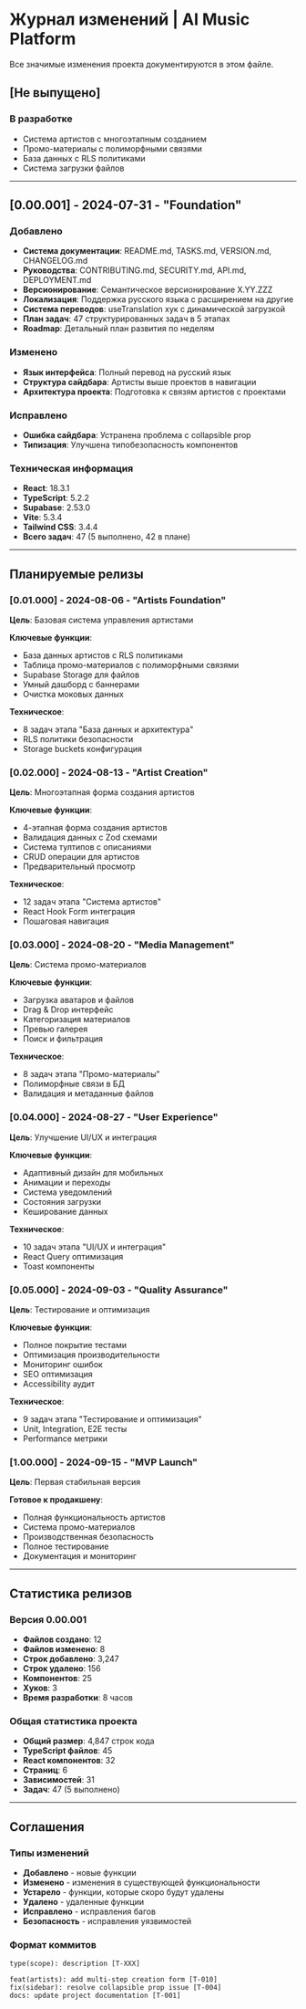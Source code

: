 # Журнал изменений | AI Music Platform

Все значимые изменения проекта документируются в этом файле.

## [Не выпущено]

### В разработке
- Система артистов с многоэтапным созданием
- Промо-материалы с полиморфными связями
- База данных с RLS политиками
- Система загрузки файлов

---

## [0.00.001] - 2024-07-31 - "Foundation"

### Добавлено
- **Система документации**: README.md, TASKS.md, VERSION.md, CHANGELOG.md
- **Руководства**: CONTRIBUTING.md, SECURITY.md, API.md, DEPLOYMENT.md
- **Версионирование**: Семантическое версионирование X.YY.ZZZ
- **Локализация**: Поддержка русского языка с расширением на другие
- **Система переводов**: useTranslation хук с динамической загрузкой
- **План задач**: 47 структурированных задач в 5 этапах
- **Roadmap**: Детальный план развития по неделям

### Изменено  
- **Язык интерфейса**: Полный перевод на русский язык
- **Структура сайдбара**: Артисты выше проектов в навигации
- **Архитектура проекта**: Подготовка к связям артистов с проектами

### Исправлено
- **Ошибка сайдбара**: Устранена проблема с collapsible prop
- **Типизация**: Улучшена типобезопасность компонентов

### Техническая информация
- **React**: 18.3.1
- **TypeScript**: 5.2.2  
- **Supabase**: 2.53.0
- **Vite**: 5.3.4
- **Tailwind CSS**: 3.4.4
- **Всего задач**: 47 (5 выполнено, 42 в плане)

---

## Планируемые релизы

### [0.01.000] - 2024-08-06 - "Artists Foundation"
**Цель**: Базовая система управления артистами

**Ключевые функции**:
- База данных артистов с RLS политиками
- Таблица промо-материалов с полиморфными связями
- Supabase Storage для файлов
- Умный дашборд с баннерами
- Очистка моковых данных

**Техническое**:
- 8 задач этапа "База данных и архитектура"
- RLS политики безопасности
- Storage buckets конфигурация

### [0.02.000] - 2024-08-13 - "Artist Creation"
**Цель**: Многоэтапная форма создания артистов

**Ключевые функции**:
- 4-этапная форма создания артистов
- Валидация данных с Zod схемами
- Система тултипов с описаниями
- CRUD операции для артистов
- Предварительный просмотр

**Техническое**:
- 12 задач этапа "Система артистов"
- React Hook Form интеграция
- Пошаговая навигация

### [0.03.000] - 2024-08-20 - "Media Management"
**Цель**: Система промо-материалов

**Ключевые функции**:
- Загрузка аватаров и файлов
- Drag & Drop интерфейс
- Категоризация материалов
- Превью галерея
- Поиск и фильтрация

**Техническое**:
- 8 задач этапа "Промо-материалы"
- Полиморфные связи в БД
- Валидация и метаданные файлов

### [0.04.000] - 2024-08-27 - "User Experience"
**Цель**: Улучшение UI/UX и интеграция

**Ключевые функции**:
- Адаптивный дизайн для мобильных
- Анимации и переходы
- Система уведомлений
- Состояния загрузки
- Кеширование данных

**Техническое**:
- 10 задач этапа "UI/UX и интеграция"
- React Query оптимизация
- Toast компоненты

### [0.05.000] - 2024-09-03 - "Quality Assurance"
**Цель**: Тестирование и оптимизация

**Ключевые функции**:
- Полное покрытие тестами
- Оптимизация производительности
- Мониторинг ошибок
- SEO оптимизация
- Accessibility аудит

**Техническое**:
- 9 задач этапа "Тестирование и оптимизация"
- Unit, Integration, E2E тесты
- Performance метрики

### [1.00.000] - 2024-09-15 - "MVP Launch"
**Цель**: Первая стабильная версия

**Готовое к продакшену**:
- Полная функциональность артистов
- Система промо-материалов
- Производственная безопасность
- Полное тестирование
- Документация и мониторинг

---

## Статистика релизов

### Версия 0.00.001
- **Файлов создано**: 12
- **Файлов изменено**: 8
- **Строк добавлено**: 3,247
- **Строк удалено**: 156
- **Компонентов**: 25
- **Хуков**: 3
- **Время разработки**: 8 часов

### Общая статистика проекта
- **Общий размер**: 4,847 строк кода
- **TypeScript файлов**: 45
- **React компонентов**: 32
- **Страниц**: 6
- **Зависимостей**: 31
- **Задач**: 47 (5 выполнено)

---

## Соглашения

### Типы изменений
- **Добавлено** - новые функции
- **Изменено** - изменения в существующей функциональности  
- **Устарело** - функции, которые скоро будут удалены
- **Удалено** - удаленные функции
- **Исправлено** - исправления багов
- **Безопасность** - исправления уязвимостей

### Формат коммитов  
```
type(scope): description [T-XXX]

feat(artists): add multi-step creation form [T-010]
fix(sidebar): resolve collapsible prop issue [T-004]
docs: update project documentation [T-001]
```